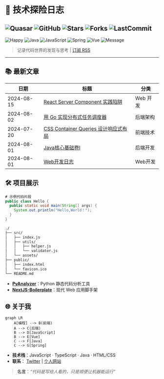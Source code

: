 # 🚀 技术探险日志
![Quasar](https://img.shields.io/badge/Quasar-🔥-blue)
![GitHub](https://img.shields.io/github/followers/QuasarMind-byte?label=Follow&style=social)
![Stars](https://img.shields.io/github/stars/QuasarMind-byte/vortexbuilder.github.io.svg)
![Forks](https://img.shields.io/github/forks/QuasarMind-byte/vortexbuilder.github.io.svg)
![LastCommit](https://img.shields.io/github/last-commit/QuasarMind-byte/vortexbuilder.github.io)
---
![Happy]( https://img.shields.io/badge/Hello%20the%20Quasar-ef3372)
![Java](https://img.shields.io/badge/Java-v17%2B-violet)
![JavaScript](https://img.shields.io/badge/JavaScript-es6-orange)
![Spring](https://img.shields.io/badge/Spring-v6.0.23%2B-green)
![Vue](https://img.shields.io/badge/Vue-3.0%2B-blue)
![Message]( https://img.shields.io/badge/just%20the%20message-8A2BE2)

> 记录代码世界的发现与思考 | [订阅 RSS](rss.xml)

---

## 📚 最新文章
| 日期       | 标题                          | 分类       |
|------------|-------------------------------|------------|
| 2024-08-15 | [React Server Component 实践陷阱](/posts/react-sc.md) | Web 开发 |
| 2024-08-02 | [用 Go 实现分布式任务调度器](/posts/golang-scheduler.md) | 后端架构 |
| 2024-07-20 | [CSS Container Queries 设计响应式布局](/posts/css-cq.md) | 前端技术 |
| 2024-08-01 | [Java核心基础卷I](https://github.com/QuasarMind-byte/technical-logs/tree/main/Java-notes) | 后端开发 |
| 2024-08-01 | [Web开发日志](https://github.com/QuasarMind-byte/technical-logs/tree/main/web-notes) | Web开发 |

## 🛠️ 项目展示
```java
# 示例代码片段
public class Hello {
  public static void main(String[] args) {
    System.out.println("Hello,World！");
  }
}
```
```markdown
./
├── src/
│   ├── index.js
│   ├── utils/
│   │   ├── helper.js
│   │   └── validator.js
│   └── assets/
├── public/
│   ├── index.html
│   └── favicon.ico
└── README.md
```

- **[PyAnalyzer](https://github.com/你/项目名)**：Python 静态代码分析工具  
- **[NextJS-Boilerplate](https://github.com/你/项目名)**：现代 Web 应用脚手架  

## 🌐 关于我
```mermaid
graph LR
    A[编程] --> B(前端)
    A --> C(后端)
    B --> D[JavaScript]
    B --> E[Vue]
    C --> F[Java]
    C --> G[Spring]
```
- **技术栈**：JavaScript · TypeScript · Java · HTML/CSS  
- **联系**： [Twitter](https://twitter.com/你) | [个人网站](https://walnut-520.netlify.app/) 

> **名言**：*“代码是写给人看的，只是顺便让机器能运行”*  
